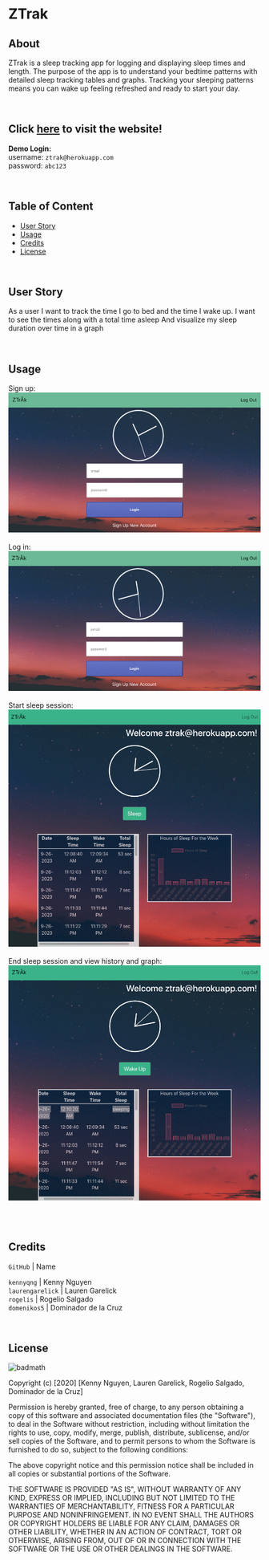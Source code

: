 # ZTrak


## About
ZTrak  is a sleep tracking app for logging and displaying sleep times and length. The purpose of the app is to understand your bedtime patterns with detailed sleep tracking tables and graphs. Tracking your sleeping patterns means you can wake up feeling refreshed and ready to start your day.

<br/>

## Click **[here](https://ztrak.herokuapp.com)** to visit the website!<br/>
**Demo Login:**<br/>
username: `ztrak@herokuapp.com`<br/>
password: `abc123`<br/>

<br/>


## Table of Content
* [User Story](#user-story)
* [Usage](#usage)
* [Credits](#credits)
* [License](#license)

<br/>


## User Story
As a user I want to track the time I go to bed and the time I wake up.
I want to see the times along with a total time asleep 
And visualize my sleep duration over time in a graph

<br/>


## Usage

Sign up:<br/>
![](assets/signupGIF.gif)<br/>
<br/>
Log in:<br/>
![](assets/login.gif)<br/>
<br/>
Start sleep session:<br/>
![](assets/sleep.gif)<br/>
<br/>
End sleep session and view history and graph:<br/>
![](assets/wake.gif)<br/>
<br/>

<br/>


## Credits
`GitHub` | Name<br/>

`kennyqng` | Kenny Nguyen<br/>
`laurengarelick` | Lauren Garelick<br/>
`rogelis` | Rogelio Salgado<br/>
`domenikos5` | Dominador de la Cruz<br/>

<br/>

## License

![badmath](https://img.shields.io/badge/MIT-License-blue)

Copyright (c) [2020] [Kenny Nguyen, Lauren Garelick, Rogelio Salgado, Dominador de la Cruz]

Permission is hereby granted, free of charge, to any person obtaining a copy
of this software and associated documentation files (the "Software"), to deal
in the Software without restriction, including without limitation the rights
to use, copy, modify, merge, publish, distribute, sublicense, and/or sell
copies of the Software, and to permit persons to whom the Software is
furnished to do so, subject to the following conditions:

The above copyright notice and this permission notice shall be included in all
copies or substantial portions of the Software.

THE SOFTWARE IS PROVIDED "AS IS", WITHOUT WARRANTY OF ANY KIND, EXPRESS OR
IMPLIED, INCLUDING BUT NOT LIMITED TO THE WARRANTIES OF MERCHANTABILITY,
FITNESS FOR A PARTICULAR PURPOSE AND NONINFRINGEMENT. IN NO EVENT SHALL THE
AUTHORS OR COPYRIGHT HOLDERS BE LIABLE FOR ANY CLAIM, DAMAGES OR OTHER
LIABILITY, WHETHER IN AN ACTION OF CONTRACT, TORT OR OTHERWISE, ARISING FROM,
OUT OF OR IN CONNECTION WITH THE SOFTWARE OR THE USE OR OTHER DEALINGS IN THE
SOFTWARE.